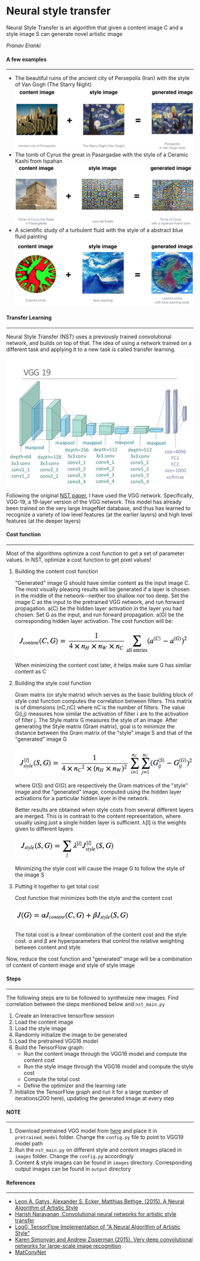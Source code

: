 # Neural style transfer

Neural Style Transfer is an algorithm that given a content image C and a style image S can generate novel artistic image

*Pranav Eranki*

#### A few examples
-------------------
* The beautiful ruins of the ancient city of Persepolis (Iran) with the style of Van Gogh (The Starry Night) 
  <img src="nb_images/perspolis_vangogh.png">
* The tomb of Cyrus the great in Pasargadae with the style of a Ceramic Kashi from Ispahan 
  <img src="nb_images/pasargad_kashi.png">
* A scientific study of a turbulent fluid with the style of a abstract blue fluid painting
  <img src = "nb_images/circle_abstract.png">


#### Transfer Learning
----------------------
Neural Style Transfer (NST) uses a previously trained convolutional network, and builds on top of that. The idea of using a network trained on a different task and applying it to a new task is called transfer learning. 

<img src = "nb_images/vgg19.jpg">

Following the original [NST paper](https://arxiv.org/abs/1508.06576), I have used the VGG network. Specifically, VGG-19, a 19-layer version of the VGG network. This model has already been trained on the very large ImageNet database, and thus has learned to recognize a variety of low level features (at the earlier layers) and high level features (at the deeper layers)

#### Cost function
------------------
Most of the algorithms optimize a cost function to get a set of parameter values. In NST, optimize a cost function to get pixel values!
1. Building the content cost function

    "Generated" image G should have similar content as the input image C. The most visually pleasing results will be generated if a layer is chosen in the middle of the network--neither too shallow nor too deep. Set the image C as the input to the pretrained VGG network, and run forward propagation. a(C) be the hidden layer activation in the layer you had chosen. Set G as the input, and run forward propagation. a(G) be the corresponding hidden layer activation. The cost function will be:
    
    <img src = "nb_images/equation1.png">
    
    When minimizing the content cost later, it helps make sure G has similar content as C
    
2. Building the style cost function

    Gram matrix (or style matrix) which serves as the basic building block of style cost function computes the correlation between filters. This matrix is of dimensions (nC,nC) where nC is the number of filters. The value G(i,j) measures how similar the activation of filter i are to the activation of filter j. The Style matrix G measures the style of an image. After generating the Style matrix (Gram matrix), goal is to minimize the distance between the Gram matrix of the "style" image S and that of the "generated" image G
    
    <img src = "nb_images/equation2.png">
    
    where G(S) and G(G) are respectively the Gram matrices of the "style" image and the "generated" image, computed using the hidden layer activations for a particular hidden layer in the network.
    
    Better results are obtained when style costs from several different layers are merged. This is in contrast to the content representation, where usually using just a single hidden layer is sufficient. λ[l] is the weights given to different layers
    
    <img src = "nb_images/equation3.png">

    Minimizing the style cost will cause the image G to follow the style of the image S

3. Putting it together to get total cost

    Cost function that minimizes both the style and the content cost
    
    <img src = "nb_images/equation4.png">
    
    The total cost is a linear combination of the content cost and the style cost. α and β are hyperparameters that control the relative weighting between content and style
    
Now, reduce the cost function and "generated" image will be a combination of content of content image and style of style image
         
#### Steps
----------
The following steps are to be followed to synthesize new images. Find correlation between the steps mentioned below and `nst_main.py`
1. Create an Interactive tensorflow session
2. Load the content image
3. Load the style image
4. Randomly initialize the image to be generated
5. Load the pretrained VGG16 model
6. Build the TensorFlow graph:
    * Run the content image through the VGG16 model and compute the content cost
    * Run the style image through the VGG16 model and compute the style cost
    * Compute the total cost
    * Define the optimizer and the learning rate
7. Initialize the TensorFlow graph and run it for a large number of iterations(200 here), updating the generated image at every step

#### NOTE
---------
1. Download pretrained VGG model from [here](http://www.vlfeat.org/matconvnet/pretrained/) and place it in `pretrained_model` folder. Change the `config.py` file to point to VGG19 model path 
2. Run the `nst_main.py` on different style and content images placed in `images` folder. Change the `config.py` accordingly
3. Content & style images can be found in `images` directory. Corresponding output images can be found in `output` directory

#### References
---------------
* [Leon A. Gatys, Alexander S. Ecker, Matthias Bethge, (2015). A Neural Algorithm of Artistic Style](https://arxiv.org/abs/1508.06576)
* [Harish Narayanan, Convolutional neural networks for artistic style transfer](https://harishnarayanan.org/writing/artistic-style-transfer/)
* [Log0, TensorFlow Implementation of "A Neural Algorithm of Artistic Style"](http://www.chioka.in/tensorflow-implementation-neural-algorithm-of-artistic-style)
* [Karen Simonyan and Andrew Zisserman (2015). Very deep convolutional networks for large-scale image recognition](https://arxiv.org/pdf/1409.1556.pdf)
* [MatConvNet](http://www.vlfeat.org/matconvnet/pretrained/)

